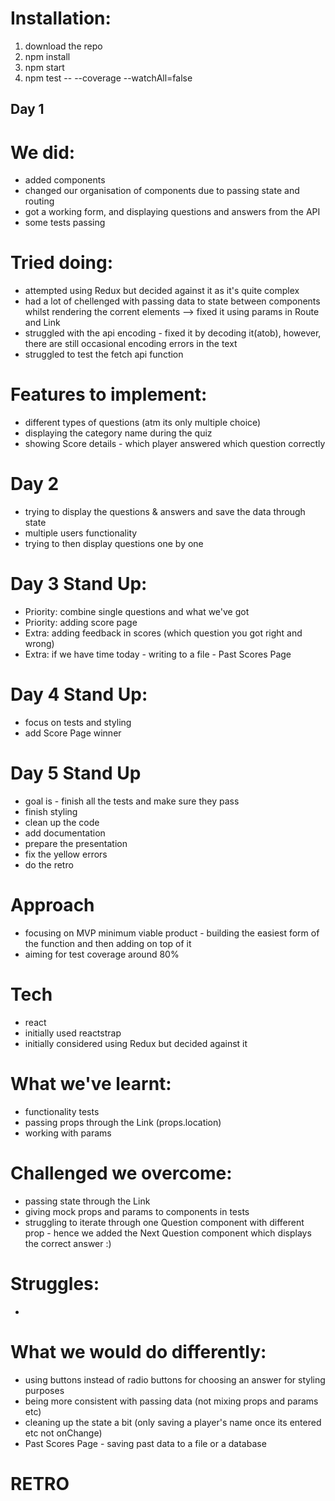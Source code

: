 # Installation:
1. download the repo
2. npm install
3. npm start
4. npm test -- --coverage --watchAll=false

## Day 1
# We did:
- added components
- changed our organisation of components due to passing state and routing
- got a working form, and displaying questions and answers from the API
- some tests passing
# Tried doing:
- attempted using Redux but decided against it as it's quite complex
- had a lot of chellenged with passing data to state between components whilst rendering the corrent elements --> fixed it using params in Route and Link
- struggled with the api encoding - fixed it by decoding it(atob), however, there are still occasional encoding errors in the text
- struggled to test the fetch api function

# Features to implement:
- different types of questions (atm its only multiple choice)
- displaying the category name during the quiz
- showing Score details - which player answered which question correctly

# Day 2 
- trying to display the questions & answers and save the data through state
- multiple users functionality
- trying to then display questions one by one


# Day 3 Stand Up:
- Priority: combine single questions and what we've got 
- Priority: adding score page
- Extra: adding feedback in scores (which question you got right and wrong)
- Extra: if we have time today - writing to a file - Past Scores Page

# Day 4 Stand Up:
- focus on tests and styling
- add Score Page winner 

# Day 5 Stand Up
- goal is - finish all the tests and make sure they pass
- finish styling
- clean up the code
- add documentation
- prepare the presentation
- fix the yellow errors
- do the retro

# Approach
- focusing on MVP minimum viable product - building the easiest form of the function and then adding on top of it 
- aiming for test coverage around 80%

# Tech
- react
- initially used reactstrap
- initially considered using Redux but decided against it

# What we've learnt:
- functionality tests
- passing props through the Link (props.location)
- working with params

# Challenged we overcome:
- passing state through the Link
- giving mock props and params to components in tests
- struggling to iterate through one Question component with different prop - hence we added the Next Question component which displays the correct answer :)

# Struggles:
- 

# What we would do differently:
- using buttons instead of radio buttons for choosing an answer for styling purposes
- being more consistent with passing data (not mixing props and params etc)
- cleaning up the state a bit (only saving a player's name once its entered etc not onChange) 
- Past Scores Page - saving past data to a file or a database

# RETRO


